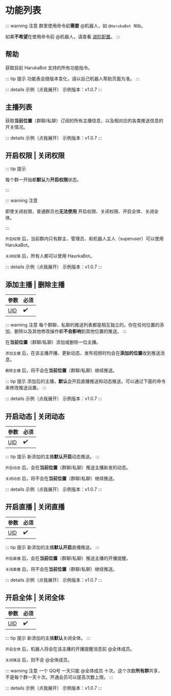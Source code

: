 # 功能列表

::: warning 注意
群里使用命令前**需要** @机器人，如 `@HarukaBot 帮助`。

如果**不希望**在使用命令前 @机器人，请查看 [进阶配置](./settings)。
:::

## 帮助

获取目前 HarukaBot 支持的所有功能指令。

::: tip 提示
功能表会随版本变化，请以自己机器人帮助页面为准。
:::

<ClientOnly>
  ::: details 示例（点我展开）
  示例版本：v1.0.7
  <Messenger :messages="[
      { position: 'right', msg: '<a>@HarukaBot</a> 帮助' }, 
      { position: 'left', msg: 'DD机目前支持的功能有：\n主播列表\n开启权限\n关闭权限\n添加主播 uid\n删除主播 uid\n开启动态 uid\n关闭动态 uid\n开启直播 uid\n关闭直播 uid\n开启全体 uid\n关闭全体 uid\n命令中的uid需要替换为对应主播的uid，注意是uid不是直播间id\n\n群聊默认开启权限，只有管理员或机器人主人才能触发指令\n\n所有群聊/私聊的推送都是分开的，在哪里添加就只会在哪里推送' }
      ]"/>
  :::
</ClientOnly>

## 主播列表

获取**当前位置**（群聊/私聊）订阅的所有主播信息，以及相对应的各类推送信息的开关情况。

<ClientOnly>
  ::: details 示例（点我展开）
  示例版本：v1.0.7
  <Messenger :messages="[
      { position: 'right', msg: '<a>@HarukaBot</a> 主播列表' },
      { position: 'left', msg: '以下为当前的订阅列表：\n\n【白神遥Haruka】直播推送：开，动态推送：开（477332594）\n【SK_415】直播推送：开，动态推送：关（10352806）' }
      ]"/>
  :::
</ClientOnly>

## 开启权限 | 关闭权限

::: tip 提示

每个群一开始都**默认**为**开启权限**状态。

:::

::: warning 注意

即使关闭权限，普通群员也**无法使用** 开启权限、关闭权限、开启全体、关闭全体。

:::

`开启权限` 后，当前群内只有群主、管理员、和机器人主人（superuser）可以使用 HarukaBot。

`关闭权限` 后，所有人都可以使用 HaurkaBot。

<ClientOnly>
  ::: details 示例（点我展开）
  示例版本：v1.0.7
  <Messenger :messages="[
      { position: 'right', msg: '<a>@HarukaBot</a> 开启权限' },
      { position: 'left', msg: '已开启权限，只有管理员才能使用' },
      { position: 'right', msg: '<a>@HarukaBot</a> 关闭权限' },
      { position: 'left', msg: '已关闭权限，所有人都能使用' }
      ]"/>
  :::
</ClientOnly>

## 添加主播 | 删除主播

|参数|必须|
|--|--|
|[UID](./faq.md#如何查看别人的-uid)|:heavy_check_mark:|

::: warning 注意
每个群聊、私聊的推送列表都是相互独立的。你在任何位置的添加、删除以及其他修改操作都**不会影响**到其他位置的推送。
:::

在**当前位置**（群聊/私聊）添加或删除一位主播。

`添加主播` 后，在该主播开播、更新动态、发布视频时均会在**添加的位置**收到推送消息。

`删除主播` 后，将不会在**当前位置**（群聊/私聊）继续推送。

::: tip 提示
添加后的主播，**默认**会开启直播推送和动态推送，可以通过下面的命令来修改推送设置。
:::

<ClientOnly>
  ::: details 示例（点我展开）
  示例版本：v1.0.7
  <Messenger :messages="[
      { position: 'right', msg: '<a>@HarukaBot</a> 添加主播 477332594' },
      { position: 'left', msg: '已添加 白神遥Haruka（477332594）' },
      { position: 'right', msg: '<a>@HarukaBot</a> 删除主播 10352806' },
      { position: 'left', msg: '已删除 SK_415（10352806）' }
      ]"/>
  :::
</ClientOnly>

## 开启动态 | 关闭动态

|参数|必须|
|--|--|
|[UID](./faq.md#如何查看别人的-uid)|:heavy_check_mark:|

::: tip 提示
新添加的主播**默认开启**动态推送。
:::

`开启动态` 后，会在**当前位置**（群聊/私聊）推送主播新发的动态。

`关闭动态` 后，将不会在**当前位置**（群聊/私聊）继续推送。

<ClientOnly>
  ::: details 示例（点我展开）
  示例版本：v1.0.7
  <Messenger :messages="[
      { position: 'right', msg: '<a>@HarukaBot</a> 开启动态 477332594' },
      { position: 'left', msg: '已开启动态，白神遥Haruka（477332594）' },
      { position: 'right', msg: '<a>@HarukaBot</a> 关闭动态 10352806' },
      { position: 'left', msg: '已关闭动态，SK_415（10352806）' },
      { position: 'left', msg: '白神遥Haruka转发了一条动态：\n\n传送门→<a href=&quot;https://t.bilibili.com/455707574981546955&quot; target=&quot;_blank&quot;>https://t.bilibili.com/455707574981546955</a>\n<img src=&quot;/dynamic-example.png&quot;/>' }
      ]"/>
  :::
</ClientOnly>

## 开启直播 | 关闭直播

|参数|必须|
|--|--|
|[UID](./faq.md#如何查看别人的-uid)|:heavy_check_mark:|

::: tip 提示
新添加的主播**默认开启**直播推送。
:::

`开启直播` 后，会在**当前位置**（群聊/私聊）推送主播的开播提醒。

`关闭直播` 后，将不会在**当前位置**（群聊/私聊）继续推送。

<ClientOnly>
  ::: details 示例（点我展开）
  示例版本：v1.0.7
  <Messenger :messages="[
      { position: 'right', msg: '<a>@HarukaBot</a> 开启直播 477332594' },
      { position: 'left', msg: '已开启直播，白神遥Haruka（477332594）' },
      { position: 'right', msg: '<a>@HarukaBot</a> 关闭直播 10352806' },
      { position: 'left', msg: '已关闭直播，SK_415（10352806）' },
      { position: 'left', msg: '白神遥Haruka 开播啦！\n\n海豹学歌！耶耶耶\n传送门→<a href=&quot;https://live.bilibili.com/21652717&quot; target=&quot;_blank&quot;>https://live.bilibili.com/21652717</a>\n<img src=&quot;/live-example.jpg&quot;/>' }
      ]"/>
  :::
</ClientOnly>

## 开启全体 | 关闭全体

|参数|必须|
|--|--|
|[UID](./faq.md#如何查看别人的-uid)|:heavy_check_mark:|

::: tip 提示
新添加的主播**默认**关闭全体。
:::

`开启全体` 后，机器人将会在该主播的开播提醒消息前 @全体成员。

`关闭推送` 后，则不会 @全体成员。

::: warning 注意
一个 QQ号 一天只能 @全体成员 十次。这个次数**所有群**共享，不是每个群一天十次。开通会员可以提高次数上限。
:::

<ClientOnly>
  ::: details 示例（点我展开）
  示例版本：v1.0.7
  <Messenger :messages="[
      { position: 'right', msg: '<a>@HarukaBot</a> 开启全体 477332594' },
      { position: 'left', msg: '已开启全体，白神遥Haruka（477332594）' },
      { position: 'right', msg: '<a>@HarukaBot</a> 关闭全体 10352806' },
      { position: 'left', msg: '已关闭全体，SK_415（10352806）' },
      { position: 'left', msg: '<a>@全体成员</a> 白神遥Haruka 开播啦！\n\n海豹学歌！耶耶耶\n传送门→<a href=&quot;https://live.bilibili.com/21652717&quot; target=&quot;_blank&quot;>https://live.bilibili.com/21652717</a>\n<img src=&quot;/live-example.jpg&quot;/>' }
      ]"/>
  :::
</ClientOnly>
